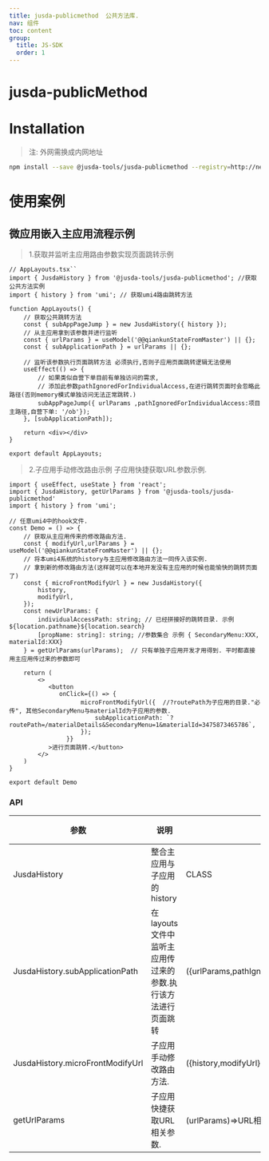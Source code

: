 ```yaml
---
title: jusda-publicmethod  公共方法库.
nav: 组件
toc: content
group: 
  title: JS-SDK
  order: 1
---
```


# jusda-publicMethod

# Installation

> 注: 外网需换成内网地址

```bash
npm install --save @jusda-tools/jusda-publicmethod --registry=http://nexus.jusdaglobal.com/verdaccio/
```

# 使用案例

## 微应用嵌入主应用流程示例

> 1.获取并监听主应用路由参数实现页面跳转示例


```tsx | pure
// AppLayouts.tsx``
import { JusdaHistory } from '@jusda-tools/jusda-publicmethod'; //获取公共方法实例
import { history } from 'umi'; // 获取umi4路由跳转方法

function AppLayouts() {
    // 获取公共跳转方法
    const { subAppPageJump } = new JusdaHistory({ history }); 
    // 从主应用拿到该参数并进行监听
    const { urlParams } = useModel('@@qiankunStateFromMaster') || {};
    const { subApplicationPath } = urlParams || {};

    // 监听该参数执行页面跳转方法 必须执行,否则子应用页面跳转逻辑无法使用
    useEffect(() => { 
        // 如果类似自营下单目前有单独访问的需求,
        // 添加此参数pathIgnoredForIndividualAccess,在进行跳转页面时会忽略此路径(否则memory模式单独访问无法正常跳转.)
        subAppPageJump({ urlParams ,pathIgnoredForIndividualAccess:项目主路径,自营下单: '/ob'});
    }, [subApplicationPath]);

    return <div></div>
}

export default AppLayouts;
```

> 2.子应用手动修改路由示例
> 子应用快捷获取URL参数示例.

```tsx | pure
import { useEffect, useState } from 'react';
import { JusdaHistory, getUrlParams } from '@jusda-tools/jusda-publicmethod'
import { history } from 'umi';

// 任意umi4中的hook文件.
const Demo = () => {
    // 获取从主应用传来的修改路由方法.
    const { modifyUrl,urlParams } = useModel('@@qiankunStateFromMaster') || {};
    // 将本umi4系统的history与主应用修改路由方法一同传入该实例.
    // 拿到新的修改路由方法(这样就可以在本地开发没有主应用的时候也能愉快的跳转页面了)
    const { microFrontModifyUrl } = new JusdaHistory({
        history,
        modifyUrl,
    });
    const newUrlParams: {
        individualAccessPath: string; // 已经拼接好的跳转目录. 示例 ${location.pathname}${location.search}
        [propName: string]: string; //参数集合 示例 { SecondaryMenu:XXX, materialId:XXX}
    } = getUrlParams(urlParams);  // 只有单独子应用开发才用得到. 平时都直接用主应用传过来的参数即可

    return (
        <>
           <button 
              onClick={() => {
                    microFrontModifyUrl({  //?routePath为子应用的目录."必传", 其他SecondaryMenu与materialId为子应用的参数.
                        subApplicationPath: `?routePath=/materialDetails&SecondaryMenu=1&materialId=3475873465786`,
                    });
                }}
           >进行页面跳转.</button>
        </>
    )
}

export default Demo

```
### API
| 参数                             | 说明                                                         | 类型                                                       | 默认 | 备注                                                                   |
| -------------------------------- | ------------------------------------------------------------ | ---------------------------------------------------------- | ---- | ---------------------------------------------------------------------- |
| JusdaHistory                     | 整合主应用与子应用的history                                  | CLASS                                                      |      | 必须要传history 如果要使用microFrontModifyUrl必须要传主应用的modifyUrl |
| JusdaHistory.subApplicationPath  | 在layouts文件中监听主应用传过来的参数.执行该方法进行页面跳转 | ({urlParams,pathIgnoredForIndividualAccess:string})=>void; |      |
| JusdaHistory.microFrontModifyUrl | 子应用手动修改路由方法.                                      | ({history,modifyUrl})=>void;                               |      | history为自身参数,modifyUrl从主应用获取                                |
| getUrlParams                     | 子应用快捷获取URL相关参数.                                   | (urlParams)=>URL相关数据;                                  |      | hurlParams从主应用获取                                                 |